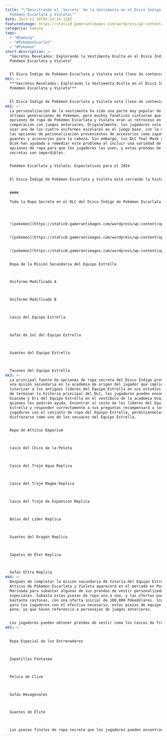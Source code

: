 ```yaml
---
title: "\"Descifrando el 'Secreto' de la Vestimenta en el Disco Índigo de
  Pokémon Escarlata y Violeta\""
date: 2023-12-28T05:34:18.120Z
featuredimage: https://static0.gamerantimages.com/wordpress/wp-content/uploads/2023/12/pokemon-scarlet-and-violet-indigo-disk-secret-clothes.jpg?q=50&fit=contain&w=1140&h=&dpr=1.5
categoria: Gaming
tags:
  - "#Gaming"
  - "#PokemonScarlet"
  - "#Pokemon"
short-description: >-
  "Secretos Revelados: Explorando la Vestimenta Oculta en el Disco Índigo de
  Pokémon Escarlata y Violeta"


  El Disco Índigo de Pokémon Escarlata y Violeta está lleno de contenido intrigante para que los jugadores descubran, incluyendo algunos secretos que pueden no ser evidentes durante una primera partida. Además de unos cuantos Pokémon nuevos y regresantes junto con una nueva historia ambientada en Blueberry Academy, el DLC del Disco Índigo para Poké
mk1: >-
  **"Secretos Revelados: Explorando la Vestimenta Oculta en el Disco Índigo de
  Pokémon Escarlata y Violeta"**


  El Disco Índigo de Pokémon Escarlata y Violeta está lleno de contenido intrigante para que los jugadores descubran, incluyendo algunos secretos que pueden no ser evidentes durante una primera partida. Además de unos cuantos Pokémon nuevos y regresantes junto con una nueva historia ambientada en Blueberry Academy, el DLC del Disco Índigo para Pokémon Escarlata y Violeta contiene una gran cantidad de bonificaciones que los jugadores deberán buscar fuera del camino convencional. Uno de los secretos principales que el DLC no publicita claramente es la existencia de prendas de vestir ocultas que los jugadores pueden obtener para expandir su guardarropa con piezas especiales de equipo únicas de la expansión.
mk2: >-
  La personalización de la vestimenta ha sido una parte muy popular de las
  últimas generaciones de Pokémon, pero muchos fanáticos sintieron que las
  opciones de ropa de Pokémon Escarlata y Violeta eran un retroceso en
  comparación con juegos anteriores. Originalmente, los jugadores solo podían
  usar uno de los cuatro uniformes escolares en el juego base, con la mayoría de
  las opciones de personalización provenientes de accesorios como zapatos,
  guantes y accesorios para la cabeza. Sin embargo, los DLC Teal Mask y Indigo
  Disk han ayudado a remediar este problema al incluir una variedad de nuevas
  opciones de ropa para que los jugadores las usen, y estas prendas de vestir
  secretas son imperdibles.


  Pokémon Escarlata y Violeta: Expectativas para el 2024


  El Disco Índigo de Pokémon Escarlata y Violeta está cerrando la historia de la Generación 9 pronto, y el 2024 será otro año importante para los juegos.


  #### 

  Toda la Ropa Secreta en el DLC del Disco Índigo de Pokémon Escarlata y Violeta




  ![pokemon](https://static0.gamerantimages.com/wordpress/wp-content/uploads/2023/12/pokemon-scarlet-and-violet-indigo-disk-giacomo-side-quest.jpg?q=50&fit=contain&w=750&h=415&dpr=1.5 "pokemon")


  ![pokemon](https://static0.gamerantimages.com/wordpress/wp-content/uploads/2023/12/pokemon-scarlet-and-violet-indigo-disk-atticus-auction.jpg?q=50&fit=contain&w=750&h=415&dpr=1.5 "pokemon")


  ![pokemon](https://static0.gamerantimages.com/wordpress/wp-content/uploads/2023/12/pokemon-scarlet-and-violet-indigo-disk-special-coache-ryme.jpg?q=50&fit=contain&w=750&h=415&dpr=1.5 "pokemon")


  Ropa de la Misión Secundaria del Equipo Estrella



  Uniforme Modificado A



  Uniforme Modificado B



  Casco del Equipo Estrella



  Gafas de Sol del Equipo Estrella



  Guantes del Equipo Estrella



  Tacones del Equipo Estrella
mk3: >-
  La principal fuente de opciones de ropa secreta del Disco Índigo proviene de
  una misión secundaria en la academia de origen del jugador que implica
  tutorizar a los antiguos líderes del Equipo Estrella en sus estudios. Después
  de terminar la historia principal del DLC, los jugadores pueden encontrar a
  Giacomo y Eri del Equipo Estrella en el vestíbulo de la academia Uva/Naranja,
  quienes les pedirán ayuda. Encontrar al resto de los líderes del Equipo
  Estrella y responder correctamente a sus preguntas recompensará a los
  jugadores con el conjunto de ropa del Equipo Estrella, permitiéndoles
  disfrazarse como uno de los secuaces del Equipo Estrella.


  Ropa de Atticus Emporium



  Casco del Chico de la Pelota



  Casco del Traje Aqua Replica



  Casco del Traje Magma Replica



  Casco del Traje de Expansión Replica



  Bolso del Líder Replica



  Guantes del Dragón Replica



  Zapatos de Éter Replica



  Gafas Ultra Replica
mk4: >-
  Después de completar la misión secundaria de tutoría del Equipo Estrella,
  Atticus de Pokémon Escarlata y Violeta aparecerá en el mercado en Porto
  Marinada para subastar algunas de sus prendas de vestir personalizadas
  especiales. Subasta estas piezas de ropa una a una, y las ofertas pueden ser
  bastante costosas, con una oferta inicial de 100,000 Pokedólares. Sin embargo,
  para los jugadores con el efectivo necesario, estas piezas de equipo valen la
  pena, ya que hacen referencia a personajes de juegos anteriores.


  Los jugadores pueden obtener prendas de vestir como los Cascos de Traje Aqua y Magma Replica, que son referencias a Pokémon Omega Ruby y Alpha Sapphire, o el Bolso del Líder, que es la mochila que lleva Marnie en Pokémon Sword and Shield. También hay piezas de equipo más oscuras que los jugadores pueden adquirir en esta subasta, como el Casco del Traje de Expansión Replica, que es una referencia a las misiones posteriores al juego de Looker en Pokémon X e Y, o los Guantes del Dragón Replica, que hacen referencia al entrenador Ryuki, quien sirve como un posible retador en la Defensa del Título en Pokémon Sun and Moon. Incluso hay un casco que hace referencia al Chico de la Pelota de Pokémon Sword and Shield para que los jugadores lo obtengan.
mk5: >-
  

  Ropa Especial de los Entrenadores



  Zapatillas Fantasma



  Peluca de Clive



  Gafas Hexagonales



  Guantes de Élite



  Las piezas finales de ropa secreta que los jugadores pueden encontrar en el DLC del Disco Índigo de Pokémon Escarlata y Violeta provienen de los Entrenadores Especiales que los jugadores pueden invitar al Club de la Liga de la Academia Blueberry. Estos Entrenadores Especiales incluyen Líderes de Gimnasio, miembros del Alto Mando y profesores de Paldea con los que los jugadores pueden intercambiar o luchar para obtener recompensas. Derrotar a Ryme les dará a los jugadores las Zapatillas Fantasma, derrotar a Clavell les dará la Peluca de Clive, derrotar a Jacq les dará las Gafas Hexagonales y derrotar a Geeta les dará los Guantes de Élite.
---
```

